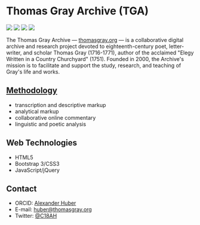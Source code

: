 Thomas Gray Archive (TGA)
======
![](https://img.shields.io/github/repo-size/alhuber1502/TGA.svg?style=flat)
![](https://img.shields.io/github/last-commit/alhuber1502/TGA.svg?style=flat)
![](https://img.shields.io/badge/license-CC%20BY--NC--SA-orange.svg)
![](https://img.shields.io/website-up-down-green-red/http/www.thomasgray.org.svg?style=flat)

The Thomas Gray Archive — [thomasgray.org](http://www.thomasgray.org/)
 — is a collaborative digital archive and research
project devoted to eighteenth-century poet, letter-writer, and scholar Thomas
Gray (1716-1771), author of the acclaimed "Elegy Written in a Country
Churchyard" (1751). Founded in 2000, the Archive's mission is to facilitate
and support the study, research, and teaching of Gray's life and works.

## [Methodology](http://www.thomasgray.org/about/#methodology)
* transcription and descriptive markup
* analytical markup
* collaborative online commentary
* linguistic and poetic analysis

## Web Technologies
* HTML5
* Bootstrap 3/CSS3
* JavaScript/jQuery

## Contact
* ORCID: [Alexander Huber](http://orcid.org/0000-0002-2151-6415)
* E-mail: [huber@thomasgray.org](mailto:huber@thomasgray.org)
* Twitter: [@C18AH](https://twitter.com/C18AH)
